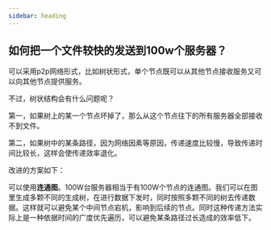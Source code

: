 ```yaml
---
sidebar: heading
---
```


## 如何把一个文件较快的发送到100w个服务器？

可以采用p2p网络形式，比如树状形式，单个节点既可以从其他节点接收服务又可以向其他节点提供服务。

不过，树状结构会有什么问题呢？

第一，如果树上的某一个节点坏掉了，那么从这个节点往下的所有服务器全部接收不到文件。

第二，如果树中的某条路径，因为网络因素等原因，传递速度比较慢，导致传递时间比较长，这样会使传递效率退化。

改进的方案如下：

可以使用**连通图**。100W台服务器相当于有100W个节点的连通图。我们可以在图里生成多颗不同的生成树，在进行数据下发时，同时按照多颗不同的树去传递数据。这样就可以避免某个中间节点宕机，影响到后续的节点。同时这种传递方法实际上是一种依据时间的广度优先遍历，可以避免某条路径过长造成的效率低下。

